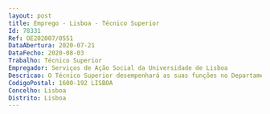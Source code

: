 ```yaml
--- 
layout: post
title: Emprego - Lisboa - Técnico Superior
Id: 78331
Ref: OE202007/0551
DataAbertura: 2020-07-21
DataFecho: 2020-08-03
Trabalho: Técnico Superior
Empregador: Serviços de Ação Social da Universidade de Lisboa
Descricao: O Técnico Superior desempenhará as suas funções no Departamento Administrativo e Financeiro dos SASULisboa competindo lhe, designadamente Elaboração de peças processuais para a aquisição de bens e serviços ou empreitadas Garantir a gestão e o cumprimento de todos os prazos de procedimentos de contratação pública Condução dos procedimentos de contratação nas plataformas eletrónicas de contratação pública Organizar o arquivo físico e digital da documentação e dar cumprimento às obrigações legais em matéria de publicitação de contratos Executar as demais atividades, no âmbito da contratação pública, nomeadamente ao nível dos reportes externos, como Tribunal de Contas Gestão de stocks de bens não alimentares Elaboração de processos de despesa e envio de notas de encomendas aos fornecedores Controle de valores acumulados por fornecedor 
CodigoPostal: 1600-192 LISBOA
Concelho: Lisboa
Distrito: Lisboa
--- 
```

